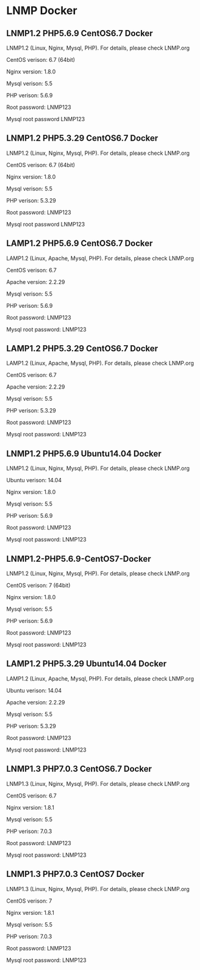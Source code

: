 # LNMP Docker

## LNMP1.2 PHP5.6.9 CentOS6.7 Docker

LNMP1.2 (Linux, Nginx, Mysql, PHP). For details, please check LNMP.org

CentOS verison: 6.7 (64bit)

Nginx version: 1.8.0

Mysql verison: 5.5

PHP verison: 5.6.9

Root password: LNMP123

Mysql root password LNMP123

## LNMP1.2 PHP5.3.29 CentOS6.7 Docker

LNMP1.2 (Linux, Nginx, Mysql, PHP). For details, please check LNMP.org

CentOS verison: 6.7 (64bit)

Nginx version: 1.8.0

Mysql verison: 5.5

PHP verison: 5.3.29

Root password: LNMP123

Mysql root password LNMP123

## LAMP1.2 PHP5.6.9 CentOS6.7 Docker

LAMP1.2 (Linux, Apache, Mysql, PHP). For details, please check LNMP.org

CentOS verison: 6.7

Apache version: 2.2.29

Mysql verison: 5.5

PHP verison: 5.6.9

Root password: LNMP123

Mysql root password: LNMP123

## LAMP1.2 PHP5.3.29 CentOS6.7 Docker

LAMP1.2 (Linux, Apache, Mysql, PHP). For details, please check LNMP.org

CentOS verison: 6.7

Apache version: 2.2.29

Mysql verison: 5.5

PHP verison: 5.3.29

Root password: LNMP123

Mysql root password: LNMP123

## LNMP1.2 PHP5.6.9 Ubuntu14.04 Docker

LNMP1.2 (Linux, Nginx, Mysql, PHP). For details, please check LNMP.org

Ubuntu verison: 14.04

Nginx version: 1.8.0

Mysql verison: 5.5

PHP verison: 5.6.9

Root password: LNMP123

Mysql root password: LNMP123

## LNMP1.2-PHP5.6.9-CentOS7-Docker

LNMP1.2 (Linux, Nginx, Mysql, PHP). For details, please check LNMP.org

CentOS verison: 7 (64bit)

Nginx version: 1.8.0

Mysql verison: 5.5

PHP verison: 5.6.9

Root password: LNMP123

Mysql root password: LNMP123

## LAMP1.2 PHP5.3.29 Ubuntu14.04 Docker

LAMP1.2 (Linux, Apache, Mysql, PHP). For details, please check LNMP.org

Ubuntu verison: 14.04

Apache version: 2.2.29

Mysql verison: 5.5

PHP verison: 5.3.29

Root password: LNMP123

Mysql root password: LNMP123

## LNMP1.3 PHP7.0.3 CentOS6.7 Docker

LNMP1.3 (Linux, Nginx, Mysql, PHP). For details, please check LNMP.org

CentOS verison: 6.7

Nginx version: 1.8.1

Mysql verison: 5.5

PHP verison: 7.0.3

Root password: LNMP123

Mysql root password: LNMP123

## LNMP1.3 PHP7.0.3 CentOS7 Docker

LNMP1.3 (Linux, Nginx, Mysql, PHP). For details, please check LNMP.org

CentOS verison: 7

Nginx version: 1.8.1

Mysql verison: 5.5

PHP verison: 7.0.3

Root password: LNMP123

Mysql root password: LNMP123
